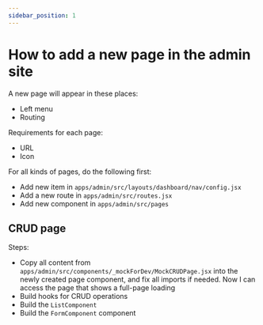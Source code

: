 ```yaml
---
sidebar_position: 1
---
```


# How to add a new page in the admin site

A new page will appear in these places:

- Left menu
- Routing

Requirements for each page:

- URL
- Icon

For all kinds of pages, do the following first:

- Add new item in `apps/admin/src/layouts/dashboard/nav/config.jsx`
- Add a new route in `apps/admin/src/routes.jsx`
- Add new component in `apps/admin/src/pages`

## CRUD page

Steps:

- Copy all content from `apps/admin/src/components/_mockForDev/MockCRUDPage.jsx` into the newly created page component, and fix all imports if needed. Now I can access the page that shows a full-page loading
- Build hooks for CRUD operations
- Build the `ListComponent`
- Build the `FormComponent` component
